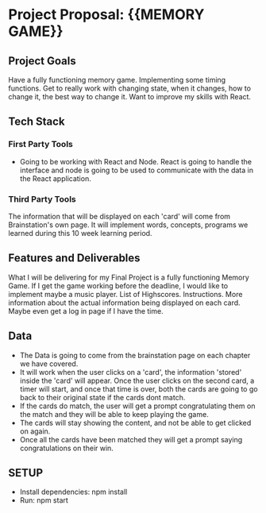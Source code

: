 # Project Proposal: {{MEMORY GAME}}

## Project Goals
Have a fully functioning memory game. Implementing some timing functions. Get
to really work with changing state, when it changes, how to change it, the best way to change it. Want to improve my skills with React. 

## Tech Stack

### First Party Tools
- Going to be working with React and Node. React is going to handle the interface and node is going to be used to communicate with the data in the React application. 

### Third Party Tools
The information that will be displayed on each 'card' will come from Brainstation's own page. It will implement words, concepts, programs we learned during this 10 week learning period. 

## Features and Deliverables
What I will be delivering for my Final Project is a fully functioning Memory Game. If I get the game working before the deadline, I would like to implement maybe a music player. List of Highscores. Instructions. More information about the actual information being displayed on each card. Maybe even get a log in page if I have the time. 

## Data
 - The Data is going to come from the brainstation page on each chapter we have covered. 
 - It will work when the user clicks on a 'card', the information 'stored' inside the 'card' will appear. Once the user clicks on the second card, a timer will start, and once that time is over, both the cards are going to go back to their original state if the cards dont match. 
 - If the cards do match, the user will get a prompt congratulating them on the match and they will be able to keep playing the game. 
 - The cards will stay showing the content, and not be able to get clicked on again. 
 - Once all the cards have been matched they will get a prompt saying congratulations on their win. 

 ## SETUP
  - Install dependencies: npm install
  - Run: npm start
